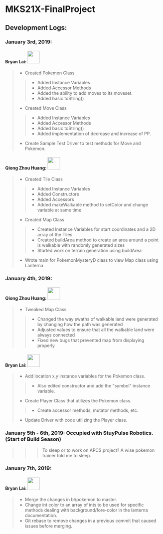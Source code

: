 # MKS21X-FinalProject
## Development Logs:
### January 3rd, 2019: 
#### Bryan Lai: <img src="https://i.pinimg.com/originals/8a/8d/4a/8a8d4af305ade9eb43684e83d70874e8.png" width="40" length="40">
> * Created Pokemon Class
>> * Added Instance Variables
>> * Added Accessor Methods
>> * Added the ability to add moves to its moveset.
>> * Added basic toString()
> * Created Move Class
>> * Added Instance Variables
>> * Added Accessor Methods
>> * Added basic toString()
>> * Added implementation of decrease and increase of PP.
> * Create Sample Test Driver to test methods for Move and Pokemon.
#### Qiong Zhou Huang: <img src="https://yt3.ggpht.com/a-/AAuE7mA70LJHFeabrZd2uABvShclmSZFVYveSIUUpg=s900-mo-c-c0xffffffff-rj-k-no" width = "40" length = "40">
> * Created Tile Class
>> * Added Instance Variables
>> * Added Constructors
>> * Added Accessors
>> * Added makeWalkable method to setColor and change variable at same time
> * Created Map Class
>> * Created Instance Variables for start coordinates and a 2D array of the Tiles
>> * Created buildArea method to create an area around a point is walkable with randomly generated sizes
>> * Started work on terrain generation using buildArea
> * Wrote main for PokemonMysteryD class to view Map class using Lanterna
### January 4th, 2019: 
#### Qiong Zhou Huang: <img src="https://yt3.ggpht.com/a-/AAuE7mA70LJHFeabrZd2uABvShclmSZFVYveSIUUpg=s900-mo-c-c0xffffffff-rj-k-no" width = "40" length = "40">
> * Tweaked Map Class
>> * Changed the way swaths of walkable land were generated by changing how the path was generated
>> * Adjusted values to ensure that all the walkable land were always connected
>> * Fixed new bugs that prevented map from displaying properly
#### Bryan Lai:  <img src="https://i.pinimg.com/originals/8a/8d/4a/8a8d4af305ade9eb43684e83d70874e8.png" width="40" length="40">
> * Add location x,y instance variables for the Pokemon class.
>> * Also edited constructor and add the "symbol" instance variable.
> * Create Player Class that utilizes the Pokemon class.
>> * Create accessor methods, mutator methods, etc.
> * Update Driver with code utilizing the Player class.
### January 5th - 6th, 2019: Occupied with StuyPulse Robotics. (Start of Build Season)
>>> To sleep or to work on APCS project? A wise pokemon trainer told me to sleep.
### January 7th, 2019:
#### Bryan Lai: <img src="http://data.whicdn.com/images/32538816/mudkip_by_cheepers-d46kd61_large.png" width="40" length="40">
> * Merge the changes in bl/pokemon to master.
> * Change int color to an array of ints to be used for specific methods dealing with background/fore-color in the lanterna documentation.
> * Git rebase to remove changes in a previous commit that caused issues before merging.
